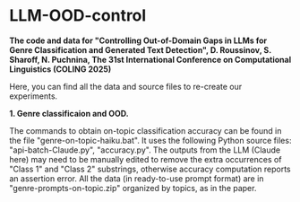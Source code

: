 # LLM-OOD-control
**The code and data for "Controlling Out-of-Domain Gaps in LLMs for Genre Classification and Generated Text Detection", D. Roussinov, S. Sharoff,  N. Puchnina, The 31st International Conference on Computational Linguistics (COLING 2025)**

Here, you can find all the data and source files to re-create our experiments.

**1. Genre classificaion and OOD.**

The commands to obtain on-topic classification accuracy can be found in the file "genre-on-topic-haiku.bat". It uses the following Python source files: "api-batch-Claude.py", "accuracy.py". The outputs from the LLM (Claude here) may need to be manually edited to remove the extra occurrences of "Class 1" and "Class 2" substrings, otherwise accuracy computation reports an assertion error. All the data (in ready-to-use prompt format) are in "genre-prompts-on-topic.zip" organized by topics, as in the paper.



